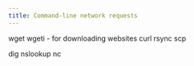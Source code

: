 ```yaml
---
title: Command-line network requests
---
```


wget
wgeti - for downloading websites
curl
rsync
scp

dig
nslookup
nc
